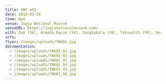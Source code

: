 ```yaml
---
title: YNK ≠01
date: 2010-03-14
time: 8pm
venue: Jogja National Museum
venueURL: https://jogjanationalmuseum.com/
with: Zoo (YK), Armada Racun (YK), Sangkakala (YK), Teknoshit (YK), Serigala Malam (YK) & Nervous (YK)
info:
flyer: /images/uploads/YNK01.jpg
documentation:
  - /images/uploads/YNK01_01.jpg
  - /images/uploads/YNK01_02.jpg
  - /images/uploads/YNK01_03.jpg
  - /images/uploads/YNK01_04.jpg
  - /images/uploads/YNK01_05.jpg
  - /images/uploads/YNK01_06.jpg
---
```

